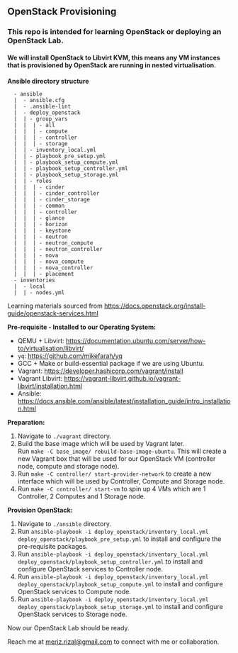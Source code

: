 ## OpenStack Provisioning

### This repo is intended for learning OpenStack or deploying an OpenStack Lab.
#### We will install OpenStack to Libvirt KVM, this means any VM instances that is provisioned by OpenStack are running in nested virtualisation.

**Ansible directory structure**
```
  - ansible
  |  - ansible.cfg
  |  - .ansible-lint
  |  - deploy_openstack
  |  | - group_vars
  |  |  | - all
  |  |  | - compute
  |  |  | - controller
  |  |  | - storage
  |  | - inventory_local.yml
  |  | - playbook_pre_setup.yml
  |  | - playbook_setup_compute.yml
  |  | - playbook_setup_controller.yml
  |  | - playbook_setup_storage.yml
  |  | - roles
  |  |  | - cinder
  |  |  | - cinder_controller
  |  |  | - cinder_storage
  |  |  | - common
  |  |  | - controller
  |  |  | - glance
  |  |  | - horizon
  |  |  | - keystone
  |  |  | - neutron
  |  |  | - neutron_compute
  |  |  | - neutron_controller
  |  |  | - nova
  |  |  | - nova_compute
  |  |  | - nova_controller
  |  |  | - placement
  - inventories
  |  - local
  |  | - nodes.yml
```

Learning materials sourced from https://docs.openstack.org/install-guide/openstack-services.html

**Pre-requisite - Installed to our Operating System:**
- QEMU + Libvirt: https://documentation.ubuntu.com/server/how-to/virtualisation/libvirt/
- `yq`: https://github.com/mikefarah/yq
- GCC + Make or build-essential package if we are using Ubuntu.
- Vagrant: https://developer.hashicorp.com/vagrant/install
- Vagrant Libvirt: https://vagrant-libvirt.github.io/vagrant-libvirt/installation.html
- Ansible: https://docs.ansible.com/ansible/latest/installation_guide/intro_installation.html


**Preparation:**
1. Navigate to `./vagrant` directory.
2. Build the base image which will be used by Vagrant later.<br>
Run `make -C base_image/ rebuild-base-image-ubuntu`. This will create a new Vagrant box that will be used for our OpenStack VM (controller node, compute and storage node).
3. Run `make -C controller/ start-provider-network` to create a new interface which will be used by Controller, Compute and Storage node.
4. Run `make -C controller/ start-vm` to spin up 4 VMs which are 1 Controller, 2 Computes and 1 Storage node.

**Provision OpenStack:**
1. Navigate to `./ansible` directory.
2. Run `ansible-playbook -i deploy_openstack/inventory_local.yml deploy_openstack/playbook_pre_setup.yml` to install and configure the pre-requisite packages.
3. Run `ansible-playbook -i deploy_openstack/inventory_local.yml deploy_openstack/playbook_setup_controller.yml` to install and configure OpenStack services to Controller node.
4. Run `ansible-playbook -i deploy_openstack/inventory_local.yml deploy_openstack/playbook_setup_compute.yml` to install and configure OpenStack services to Compute node.
5. Run `ansible-playbook -i deploy_openstack/inventory_local.yml deploy_openstack/playbook_setup_storage.yml` to install and configure OpenStack services to Storage node.

Now our OpenStack Lab should be ready.

Reach me at meriz.rizal@gmail.com to connect with me or collaboration.